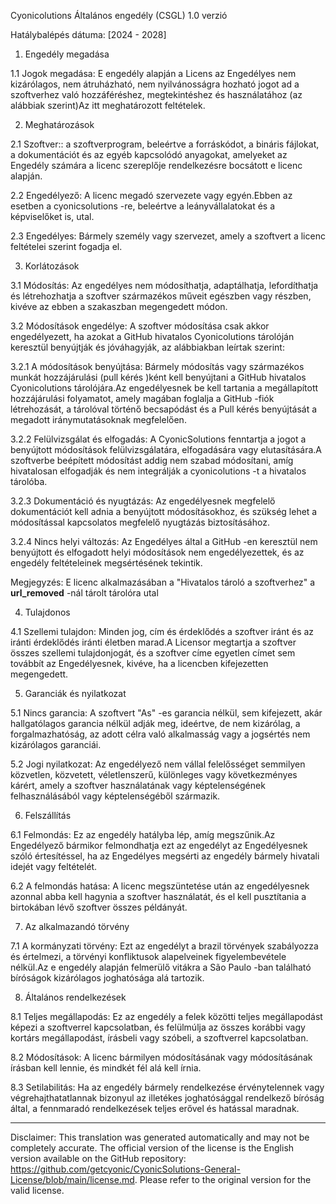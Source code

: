 Cyonicolutions Általános engedély (CSGL)
1.0 verzió

Hatálybalépés dátuma: [2024 - 2028]

1. Engedély megadása

1.1 Jogok megadása: E engedély alapján a Licens az Engedélyes nem kizárólagos, nem átruházható, nem nyilvánosságra hozható jogot ad a szoftverhez való hozzáféréshez, megtekintéshez és használatához (az alábbiak szerint)Az itt meghatározott feltételek.

2. Meghatározások

2.1 Szoftver:: a szoftverprogram, beleértve a forráskódot, a bináris fájlokat, a dokumentációt és az egyéb kapcsolódó anyagokat, amelyeket az Engedély számára a licenc szereplője rendelkezésre bocsátott e licenc alapján.

2.2 Engedélyező: A licenc megadó szervezete vagy egyén.Ebben az esetben a cyonicsolutions -re, beleértve a leányvállalatokat és a képviselőket is, utal.

2.3 Engedélyes: Bármely személy vagy szervezet, amely a szoftvert a licenc feltételei szerint fogadja el.

3. Korlátozások

3.1 Módosítás: Az engedélyes nem módosíthatja, adaptálhatja, lefordíthatja és létrehozhatja a szoftver származékos műveit egészben vagy részben, kivéve az ebben a szakaszban megengedett módon.

3.2 Módosítások engedélye: A szoftver módosítása csak akkor engedélyezett, ha azokat a GitHub hivatalos Cyonicolutions tárolóján keresztül benyújtják és jóváhagyják, az alábbiakban leírtak szerint:

3.2.1 A módosítások benyújtása: Bármely módosítás vagy származékos munkát hozzájárulási (pull kérés )ként kell benyújtani a GitHub hivatalos Cyonicolutions tárolójára.Az engedélyesnek be kell tartania a megállapított hozzájárulási folyamatot, amely magában foglalja a GitHub -fiók létrehozását, a tárolóval történő becsapódást és a Pull kérés benyújtását a megadott iránymutatásoknak megfelelően.

3.2.2 Felülvizsgálat és elfogadás: A CyonicSolutions fenntartja a jogot a benyújtott módosítások felülvizsgálatára, elfogadására vagy elutasítására.A szoftverbe beépített módosítást addig nem szabad módosítani, amíg hivatalosan elfogadják és nem integrálják a cyonicolutions -t a hivatalos tárolóba.

3.2.3 Dokumentáció és nyugtázás: Az engedélyesnek megfelelő dokumentációt kell adnia a benyújtott módosításokhoz, és szükség lehet a módosítással kapcsolatos megfelelő nyugtázás biztosításához.

3.2.4 Nincs helyi változás: Az Engedélyes által a GitHub -en keresztül nem benyújtott és elfogadott helyi módosítások nem engedélyezettek, és az engedély feltételeinek megsértésének tekintik.

Megjegyzés: E licenc alkalmazásában a "Hivatalos tároló a szoftverhez" a __url_removed__ -nál tárolt tárolóra utal

4. Tulajdonos

4.1 Szellemi tulajdon: Minden jog, cím és érdeklődés a szoftver iránt és az iránti érdeklődés iránti életben marad.A Licensor megtartja a szoftver összes szellemi tulajdonjogát, és a szoftver címe egyetlen címet sem továbbít az Engedélyesnek, kivéve, ha a licencben kifejezetten megengedett.

5. Garanciák és nyilatkozat

5.1 Nincs garancia: A szoftvert "As" -es garancia nélkül, sem kifejezett, akár hallgatólagos garancia nélkül adják meg, ideértve, de nem kizárólag, a forgalmazhatóság, az adott célra való alkalmasság vagy a jogsértés nem kizárólagos garanciái.

5.2 Jogi nyilatkozat: Az engedélyező nem vállal felelősséget semmilyen közvetlen, közvetett, véletlenszerű, különleges vagy következményes kárért, amely a szoftver használatának vagy képtelenségének felhasználásából vagy képtelenségéből származik.

6. Felszállítás

6.1 Felmondás: Ez az engedély hatályba lép, amíg megszűnik.Az Engedélyező bármikor felmondhatja ezt az engedélyt az Engedélyesnek szóló értesítéssel, ha az Engedélyes megsérti az engedély bármely hivatali idejét vagy feltételét.

6.2 A felmondás hatása: A licenc megszüntetése után az engedélyesnek azonnal abba kell hagynia a szoftver használatát, és el kell pusztítania a birtokában lévő szoftver összes példányát.

7. Az alkalmazandó törvény

7.1 A kormányzati törvény: Ezt az engedélyt a brazil törvények szabályozza és értelmezi, a törvényi konfliktusok alapelveinek figyelembevétele nélkül.Az e engedély alapján felmerülő vitákra a São Paulo -ban található bíróságok kizárólagos joghatósága alá tartozik.

8. Általános rendelkezések

8.1 Teljes megállapodás: Ez az engedély a felek közötti teljes megállapodást képezi a szoftverrel kapcsolatban, és felülmúlja az összes korábbi vagy kortárs megállapodást, írásbeli vagy szóbeli, a szoftverrel kapcsolatban.

8.2 Módosítások: A licenc bármilyen módosításának vagy módosításának írásban kell lennie, és mindkét fél alá kell írnia.

8.3 Setilabilitás: Ha az engedély bármely rendelkezése érvénytelennek vagy végrehajthatatlannak bizonyul az illetékes joghatósággal rendelkező bíróság által, a fennmaradó rendelkezések teljes erővel és hatással maradnak.

---
Disclaimer: This translation was generated automatically and may not be completely accurate. The official version of the license is the English version available on the GitHub repository: https://github.com/getcyonic/CyonicSolutions-General-License/blob/main/license.md. Please refer to the original version for the valid license.
